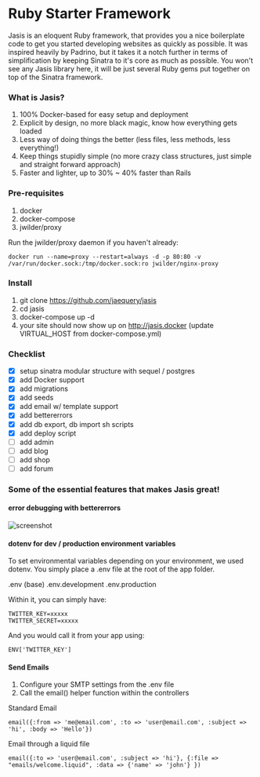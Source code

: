 # Ruby Starter Framework

Jasis is an eloquent Ruby framework, that provides you a nice boilerplate code to get you started developing websites as quickly as possible.
It was inspired heavily by Padrino, but it takes it a notch further in terms of simplification by keeping Sinatra to it's core as much as possible. You won't see any Jasis library here, it will be just several Ruby gems put together on top of the Sinatra framework.

### What is Jasis?

1. 100% Docker-based for easy setup and deployment
2. Explicit by design, no more black magic, know how everything gets loaded
3. Less way of doing things the better (less files, less methods, less everything!)
4. Keep things stupidly simple (no more crazy class structures, just simple and straight forward approach)
5. Faster and lighter, up to 30% ~ 40% faster than Rails

### Pre-requisites

1) docker
2) docker-compose
3) jwilder/proxy

Run the jwilder/proxy daemon if you haven't already:

```
docker run --name=proxy --restart=always -d -p 80:80 -v /var/run/docker.sock:/tmp/docker.sock:ro jwilder/nginx-proxy
```

### Install
1) git clone https://github.com/jaequery/jasis
2) cd jasis
3) docker-compose up -d
4) your site should now show up on http://jasis.docker (update VIRTUAL_HOST from docker-compose.yml)


### Checklist
- [x] setup sinatra modular structure with sequel / postgres
- [x] add Docker support
- [x] add migrations
- [x] add seeds
- [x] add email w/ template support
- [x] add bettererrors
- [x] add db export, db import sh scripts
- [x] add deploy script
- [ ] add admin
- [ ] add blog
- [ ] add shop
- [ ] add forum

### Some of the essential features that makes Jasis great!

#### error debugging with bettererrors 

![screenshot](https://d3vv6lp55qjaqc.cloudfront.net/items/2w1d3G2t1T2D3A391r2E/Image%202018-03-26%20at%208.45.20%20AM.png?X-CloudApp-Visitor-Id=1367442&v=280965c1)


#### dotenv for dev / production environment variables
To set environmental variables depending on your environment, we used dotenv. You simply place a .env file at the root of the app folder.

.env (base)
.env.development
.env.production

Within it, you can simply have:

```
TWITTER_KEY=xxxxx
TWITTER_SECRET=xxxxx
```

And you would call it from your app using:

```
ENV['TWITTER_KEY']
```

#### Send Emails

1. Configure your SMTP settings from the .env file
2. Call the email() helper function within the controllers

Standard Email
```
email({:from => 'me@email.com', :to => 'user@email.com', :subject => 'hi', :body => 'Hello'})
```

Email through a liquid file
```
email({:to => 'user@email.com', :subject => 'hi'}, {:file => "emails/welcome.liquid", :data => {'name' => 'john'} })
```
